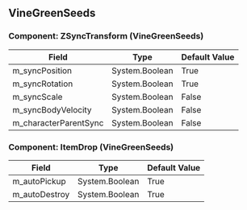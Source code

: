 ## VineGreenSeeds

### Component: ZSyncTransform (VineGreenSeeds)

|Field|Type|Default Value|
|---|---|---|
|m_syncPosition|System.Boolean|True|
|m_syncRotation|System.Boolean|True|
|m_syncScale|System.Boolean|False|
|m_syncBodyVelocity|System.Boolean|False|
|m_characterParentSync|System.Boolean|False|

### Component: ItemDrop (VineGreenSeeds)

|Field|Type|Default Value|
|---|---|---|
|m_autoPickup|System.Boolean|True|
|m_autoDestroy|System.Boolean|True|


